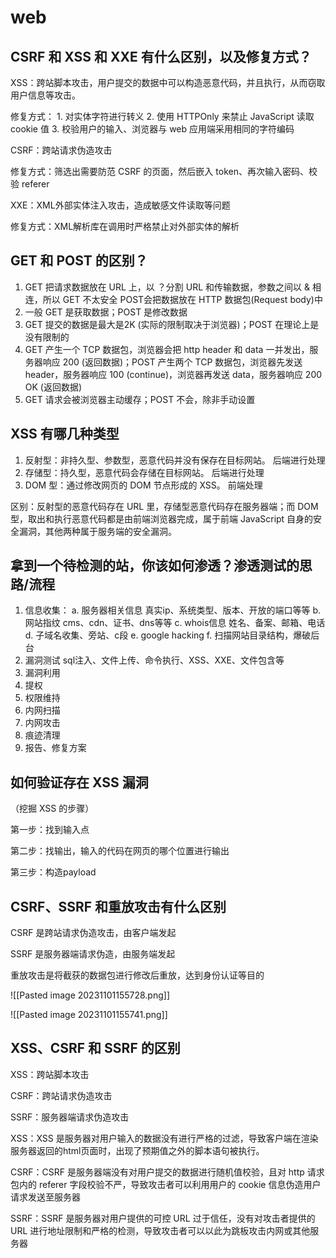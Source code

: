 # web
## CSRF 和 XSS 和 XXE 有什么区别，以及修复方式？

XSS：跨站脚本攻击，用户提交的数据中可以构造恶意代码，并且执行，从而窃取用户信息等攻击。

修复方式：
	1. 对实体字符进行转义
	2. 使用 HTTPOnly 来禁止 JavaScript 读取 cookie 值
	3. 校验用户的输入、浏览器与 web 应用端采用相同的字符编码


CSRF：跨站请求伪造攻击

修复方式：筛选出需要防范 CSRF 的页面，然后嵌入 token、再次输入密码、校验 referer


XXE：XML外部实体注入攻击，造成敏感文件读取等问题

修复方式：XML解析库在调用时严格禁止对外部实体的解析



## GET 和 POST 的区别？

1. GET 把请求数据放在 URL 上，以 ？分割 URL 和传输数据，参数之间以 & 相连，所以 GET 不太安全
	POST会把数据放在 HTTP 数据包(Request body)中
2. 一般 GET 是获取数据；POST 是修改数据
3. GET 提交的数据是最大是2K (实际的限制取决于浏览器)；POST 在理论上是没有限制的
4. GET 产生一个 TCP 数据包，浏览器会把 http header 和 data 一并发出，服务器响应 200 (返回数据)；POST 产生两个 TCP 数据包，浏览器先发送 header，服务器响应 100 (continue)，浏览器再发送 data，服务器响应 200 OK (返回数据)
5. GET 请求会被浏览器主动缓存；POST 不会，除非手动设置



## XSS 有哪几种类型

1. 反射型：非持久型、参数型，恶意代码并没有保存在目标网站。 后端进行处理
2. 存储型：持久型，恶意代码会存储在目标网站。 后端进行处理
3. DOM 型：通过修改网页的 DOM 节点形成的 XSS。 前端处理

区别：反射型的恶意代码存在 URL 里，存储型恶意代码存在服务器端；而 DOM 型，取出和执行恶意代码都是由前端浏览器完成，属于前端 JavaScript 自身的安全漏洞，其他两种属于服务端的安全漏洞。


## 拿到一个待检测的站，你该如何渗透？渗透测试的思路/流程

1. 信息收集：
	a. 服务器相关信息
			真实ip、系统类型、版本、开放的端口等等
	b. 网站指纹
			cms、cdn、证书、dns等等
	c. whois信息
			姓名、备案、邮箱、电话
	d. 子域名收集、旁站、c段
	e. google hacking
	f. 扫描网站目录结构，爆破后台
2. 漏洞测试
	sql注入、文件上传、命令执行、XSS、XXE、文件包含等
3. 漏洞利用
4. 提权
5. 权限维持
6. 内网扫描
7. 内网攻击
8. 痕迹清理
9. 报告、修复方案


## 如何验证存在 XSS 漏洞

（挖掘 XSS 的步骤）

第一步：找到输入点

第二步：找输出，输入的代码在网页的哪个位置进行输出

第三步：构造payload


## CSRF、SSRF 和重放攻击有什么区别

CSRF 是跨站请求伪造攻击，由客户端发起

SSRF 是服务器端请求伪造，由服务端发起

重放攻击是将截获的数据包进行修改后重放，达到身份认证等目的

![[Pasted image 20231101155728.png]]

![[Pasted image 20231101155741.png]]


## XSS、CSRF 和 SSRF 的区别

XSS：跨站脚本攻击

CSRF：跨站请求伪造攻击

SSRF：服务器端请求伪造攻击

XSS：XSS 是服务器对用户输入的数据没有进行严格的过滤，导致客户端在渲染服务器返回的html页面时，出现了预期值之外的脚本语句被执行。

CSRF：CSRF 是服务器端没有对用户提交的数据进行随机值校验，且对 http 请求包内的 referer 字段校验不严，导致攻击者可以利用用户的 cookie 信息伪造用户请求发送至服务器

SSRF：SSRF 是服务器对用户提供的可控 URL 过于信任，没有对攻击者提供的 URL 进行地址限制和严格的检测，导致攻击者可以以此为跳板攻击内网或其他服务器

